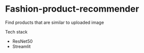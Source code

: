 # Fashion-product-recommender

Find products that are similar to uploaded image

Tech stack

- ResNet50
- Streamlit
